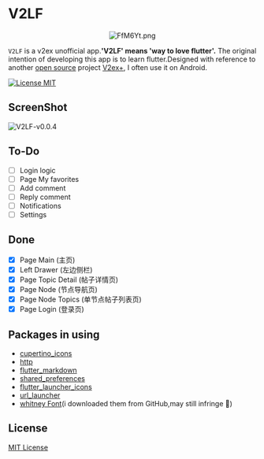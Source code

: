 # V2LF

<p align="center">
  <img src="https://s1.ax1x.com/2018/12/29/FfM6Yt.png" alt="FfM6Yt.png" border="0" />
</p>

`V2LF` is a v2ex unofficial app.**'V2LF' means 'way to love flutter'.**
The original intention of developing this app is to learn flutter.Designed with reference to another [open source](https://github.com/CzBiX/v2ex-android) project [V2ex+](https://play.google.com/store/apps/details?id=com.czbix.v2ex&hl=en_US), I often use it on Android.

[![License MIT](https://img.shields.io/badge/license-MIT-green.svg?style=flat)](https://raw.githubusercontent.com/Finb/V2ex-Swift/master/LICENSE)

## ScreenShot

![V2LF-v0.0.4](screenshot/V2LF-v0.0.4.gif)

## To-Do
- [ ] Login logic
- [ ] Page My favorites
- [ ] Add comment
- [ ] Reply comment
- [ ] Notifications
- [ ] Settings

## Done
- [x] Page Main (主页)
- [x] Left Drawer (左边侧栏)
- [x] Page Topic Detail (帖子详情页)
- [x] Page Node (节点导航页)
- [x] Page Node Topics (单节点帖子列表页)
- [x] Page Login (登录页)

## Packages in using

* [cupertino_icons](https://pub.dartlang.org/packages/cupertino_icons)
* [http](https://pub.dartlang.org/packages/http)
* [flutter_markdown](https://pub.dartlang.org/packages/flutter_markdown)
* [shared_preferences](https://pub.dartlang.org/packages/shared_preferences)
* [flutter_launcher_icons](https://pub.dartlang.org/packages/flutter_launcher_icons)
* [url_launcher](https://pub.dartlang.org/packages/url_launcher)
* [whitney Font](https://whitney.org/)(i downloaded them from GitHub,may still infringe 🤨)

## License

[MIT License](http://en.wikipedia.org/wiki/MIT_License)